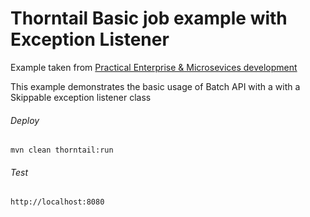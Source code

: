 Thorntail Basic job example with Exception Listener
=====================================

Example taken from [Practical Enterprise & Microsevices development](http://www.itbuzzpress.com/ebooks/java-ee-7-development-on-wildfly.html)

This example demonstrates the basic usage of Batch API with a with a Skippable exception listener class

###### Deploy
```shell
mvn clean thorntail:run
```
###### Test
```shell
http://localhost:8080 
```
 
 


 
